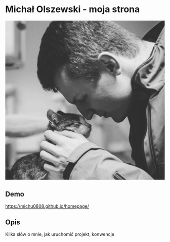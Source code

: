 # Michał Olszewski - moja strona

![Michał](images/Michał.jpg)

## Demo

https://michu0808.github.io/homepage/

## Opis

Kilka słów o mnie, jak uruchomić projekt, konwencje
